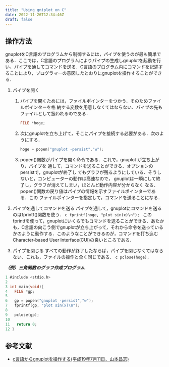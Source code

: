 ```yaml
---
title: "Using gniplot on C"
date: 2022-11-26T12:34:46Z
draft: false
---
```



## 操作方法

gnuplotをC言語のプログラムから制御するには，パイプを使うのが最も簡単である．ここでは，C言語のプログラムによりパイプの生成しgnuplotを起動を行い，パイプを通してコマンドを送る．C言語のプログラム内にコマンドを記述することにより，プログラマーの意図したとおりにgnuplotを操作することができる． 

1. パイプを開く
    1. パイプを開くためには，ファイルポインターをつかう．そのためファイルポインターを格 納する変数を用意しなくてはならない．パイプの先もファイルとして扱われるのである． 
        ```c
        FILE *hoge;
        ```
    1. 次にgnuplotを立ち上げて，そこにパイプを接続する必要がある．次のようにする． 
        ```c
        hoge = popen("gnuplot -persist","w");
        ```
    1. popen()関数がパイプを開く命令である．これで，gnuplot が立ち上がり，パイプを 通して，コマンドを送ることができる．オプションのpersistで，gnuplotが終了し てもグラフが残るようにしている．そうしないと，コンピューターの動作は高速なので， gnuplotは一瞬にして終了し，グラフが消えてしまい，ほとんど動作内容が分からなく なる．popen()関数の戻り値はパイプの情報を示すファイルポインターである．この ファイルポインターを指定して，コマンドを送ることになる．


1. パイプを通してコマンドを送る
    パイプを通して，gnuplotにコマンドを送るのはfprintf()関数を使う．
        ```c
        fprintf(hoge, "plot sin(x)\n");
        ```
    このfprintfを使って，gnuplotにいくらでもコマンドを送ることができる．あたかも，C言語の向こう側でgnuplotが立ち上がって，それから命令を送っているかのように動作する．このようなことができるのが，コマンドを打ち込むCharacter-based User Interface(CUI)の良いところである． 
    
1. パイプを閉じる
    すべての動作が終了したならば，パイプを閉じなくてはならない．これも，ファイルの操作と全く同じである．
        ```c
        pclose(hoge); 
        ```



***（例）三角関数のグラフ作成プログラム***

```c
1 #include <stdio.h>
2 
3 int main(void){
4   FILE *gp;
5 
6   gp = popen("gnuplot -persist","w");
7   fprintf(gp, "plot sin(x)\n");
8 
9   pclose(gp);
10 
11   return 0;
12 }
```

## 参考文献
- [c言語からgnuplotを操作する(平成19年7月11日、山本昌志)](http://www.yamamo10.jp/yamamoto/lecture/2007/5E_comp_app/gnuplot/html/node4.html)

